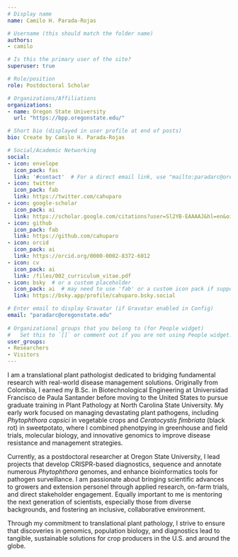 ```yaml
---
# Display name
name: Camilo H. Parada-Rojas

# Username (this should match the folder name)
authors:
- camilo

# Is this the primary user of the site?
superuser: true

# Role/position
role: Postdoctoral Scholar

# Organizations/Affiliations
organizations:
- name: Oregon State University
  url: "https://bpp.oregonstate.edu/"

# Short bio (displayed in user profile at end of posts)
bio: Create by Camilo H. Parada-Rojas

# Social/Academic Networking
social:
- icon: envelope
  icon_pack: fas
  link: '#contact'  # For a direct email link, use "mailto:paradarc@oregonstate.edu".
- icon: twitter
  icon_pack: fab
  link: https://twitter.com/cahuparo
- icon: google-scholar
  icon_pack: ai
  link: https://scholar.google.com/citations?user=Sl2YB-EAAAAJ&hl=en&oi=ao
- icon: github
  icon_pack: fab
  link: https://github.com/cahuparo
- icon: orcid
  icon_pack: ai
  link: https://orcid.org/0000-0002-8372-6012 
- icon: cv
  icon_pack: ai
  link: /files/002_curriculum_vitae.pdf
- icon: bsky  # or a custom placeholder
  icon_pack: ai  # may need to use 'fab' or a custom icon pack if supported
  link: https://bsky.app/profile/cahuparo.bsky.social

# Enter email to display Gravatar (if Gravatar enabled in Config)
email: "paradarc@oregonstate.edu"
  
# Organizational groups that you belong to (for People widget)
#   Set this to `[]` or comment out if you are not using People widget.  
user_groups:
- Researchers
- Visitors
---
```


I am a translational plant pathologist dedicated to bridging fundamental research with real-world disease management solutions. Originally from Colombia, I earned my B.Sc. in Biotechnological Engineering at Universidad Francisco de Paula Santander before moving to the United States to pursue graduate training in Plant Pathology at North Carolina State University. My early work focused on managing devastating plant pathogens, including *Phytophthora capsici* in vegetable crops and *Ceratocystis fimbriata* (black rot) in sweetpotato, where I combined phenotpying in greenhouse and field trials, molecular biology, and innovative genomics to improve disease resistance and management strategies. 

Currently, as a postdoctoral researcher at Oregon State University, I lead projects that develop CRISPR-based diagnostics, sequence and annotate numerous *Phytophthora* genomes, and enhance bioinformatics tools for pathogen surveillance. I am passionate about bringing scientific advances to growers and extension personel through applied research, on-farm trials, and direct stakeholder engagement. Equally important to me is mentoring the next generation of scientists, especially those from diverse backgrounds, and fostering an inclusive, collaborative environment.

Through my commitment to translational plant pathology, I strive to ensure that discoveries in genomics, population biology, and diagnostics lead to tangible, sustainable solutions for crop producers in the U.S. and around the globe.

